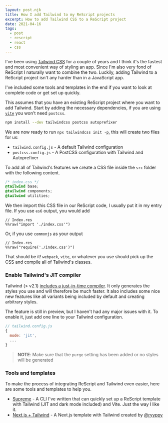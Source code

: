 ```yaml
---
layout: post.njk
title: How I add Tailwind to my ReScript projects
excerpt: How to add Tailwind CSS to a ReScript project
date: 2021-04-16
tags:
  - post
  - rescript
  - react
  - css
---
```


I've been using [Tailwind CSS](https://tailwindcss.com/) for a couple of years and I think it's the fastest and most convenient way of styling an app. Since I'm also very fond of ReScript I naturally want to combine the two. Luckily, adding Tailwind to a ReScript project isn't any harder than in a JavaScript app.

I've included some tools and templates in the end if you want to look at complete code or get set up quickly.

This assumes that you have an existing ReScript project where you want to add Tailwind. Start by adding the necessary dependencies, if you are using [`vite`](https://vitejs.dev/) you won't need `postcss`.

```bash
npm install --dev tailwindcss postcss autoprefixer
```

We are now ready to run `npx tailwindcss init -p`, this will create two files for us:

* `tailwind.config.js` - A default Tailwind configuration
* `postcss.config.js` - A PostCSS configuration with Tailwind and Autoprefixer

To add all of Tailwind's features we create a CSS file inside the `src` folder with the following content.

```css
/* index.css */
@tailwind base;
@tailwind components;
@tailwind utilities;
```

We then import this CSS file in our ReScript code, I usually put it in my entry file. If you use `es6` output, you would add

```reason
// Index.res
%%raw("import './index.css'")
```

Or, if you use `commonjs` as your output

```reason
// Index.res
%%raw("require('./index.css')")
```

That should be it! `webpack`, `vite`, or whatever you use should pick up the CSS and compile all of Tailwind's classes.

### Enable Tailwind's JIT compiler

Tailwind (> v2.1) [includes a just-in-time compiler](https://tailwindcss.com/docs/just-in-time-mode#enabling-jit-mode). It only generates the styles you use and will therefore be much faster. It also includes some nice new features like all variants being included by default and creating arbitrary styles.

The feature is still in preview, but I haven't had any major issues with it. To enable it, just add one line to your Tailwind configuration.

```js
// tailwind.config.js
{
  mode: 'jit',
  ...
}
```

> **NOTE**: Make sure that the `purge` setting has been added or no styles will be generated

### Tools and templates

To make the process of integrating ReScript and Tailwind even easier, here are some tools and templates to help you.

* [Supreme](https://github.com/opendevtools/supreme) - A CLI I've written that can quickly set up a ReScript template with Tailwind (JIT and dark mode included) and Vite. Just the way I like it.
* [Next.js + Tailwind](https://github.com/ryyppy/rescript-nextjs-template) - A Next.js template with Tailwind created by [@ryyppy](https://twitter.com/ryyppy)
